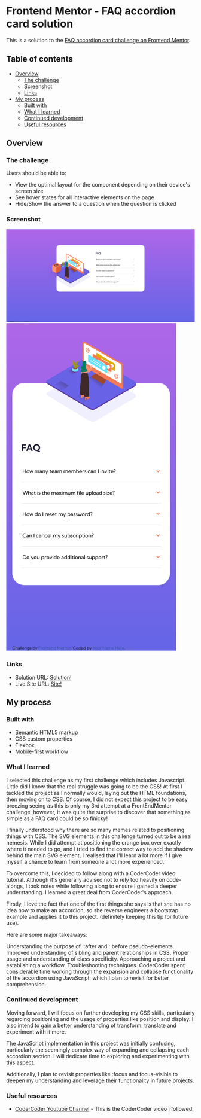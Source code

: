 # Frontend Mentor - FAQ accordion card solution

This is a solution to the [FAQ accordion card challenge on Frontend Mentor](https://www.frontendmentor.io/challenges/faq-accordion-card-XlyjD0Oam).

## Table of contents

- [Overview](#overview)
  - [The challenge](#the-challenge)
  - [Screenshot](#screenshot)
  - [Links](#links)
- [My process](#my-process)
  - [Built with](#built-with)
  - [What I learned](#what-i-learned)
  - [Continued development](#continued-development)
  - [Useful resources](#useful-resources)

## Overview

### The challenge

Users should be able to:

- View the optimal layout for the component depending on their device's screen size
- See hover states for all interactive elements on the page
- Hide/Show the answer to a question when the question is clicked

### Screenshot

![Desktop screenshot](FAQ%20card%20desktop.png)
![Mobile screenshot](FAQ%20card%20mobile.png)

### Links

- Solution URL: [Solution!](https://github.com/lbelio/faq-accordion-card-main.git)
- Live Site URL: [Site!](https://lbelio.github.io/faq-accordion-card-main/)

## My process

### Built with

- Semantic HTML5 markup
- CSS custom properties
- Flexbox
- Mobile-first workflow

### What I learned

I selected this challenge as my first challenge which includes Javascript. Little did I know that the real struggle was going to be the CSS! At first I tackled the project as I normally would, laying out the HTML foundations, then moving on to CSS. Of course, I did not expect this project to be easy breezing seeing as this is only my 3rd attempt at a FrontEndMentor challenge, however, it was quite the surprise to discover that something as simple as a FAQ card could be so finicky!

I finally understood why there are so many memes related to positioning things with CSS. The SVG elements in this challenge turned out to be a real nemesis. While I did attempt at positioning the orange box over exactly where it needed to go, and I tried to find the correct way to
add the shadow behind the main SVG element, I realised that I'll learn a lot more if I give myself a chance to learn from someone a lot more experienced.

To overcome this, I decided to follow along with a CoderCoder video tutorial. Although it's generally advised not to rely too heavily on code-alongs, I took notes while following along to ensure I gained a deeper understanding. I learned a great deal from CoderCoder's approach.

Firstly, I love the fact that one of the first things she says is that she has no idea how to make an accordion, so she reverse engineers a bootstrap example and applies it to this project. (definitely keeping this tip for future use).

Here are some major takeaways:

Understanding the purpose of ::after and ::before pseudo-elements.
Improved understanding of sibling and parent relationships in CSS.
Proper usage and understanding of class specificity.
Approaching a project and establishing a workflow.
Troubleshooting techniques. CoderCoder spent considerable time working through the expansion and collapse functionality of the accordion using JavaScript, which I plan to revisit for better comprehension.

### Continued development

Moving forward, I will focus on further developing my CSS skills, particularly regarding positioning and the usage of properties like position and display. I also intend to gain a better understanding of transform: translate and experiment with it more.

The JavaScript implementation in this project was initially confusing, particularly the seemingly complex way of expanding and collapsing each accordion section. I will dedicate time to exploring and experimenting with this aspect.

Additionally, I plan to revisit properties like :focus and focus-visible to deepen my understanding and leverage their functionality in future projects.

### Useful resources

- [CoderCoder Youtube Channel](https://www.youtube.com/watch?v=sr94O6Y5NEA&ab_channel=CoderCoder) - This is the CoderCoder video i followed.

